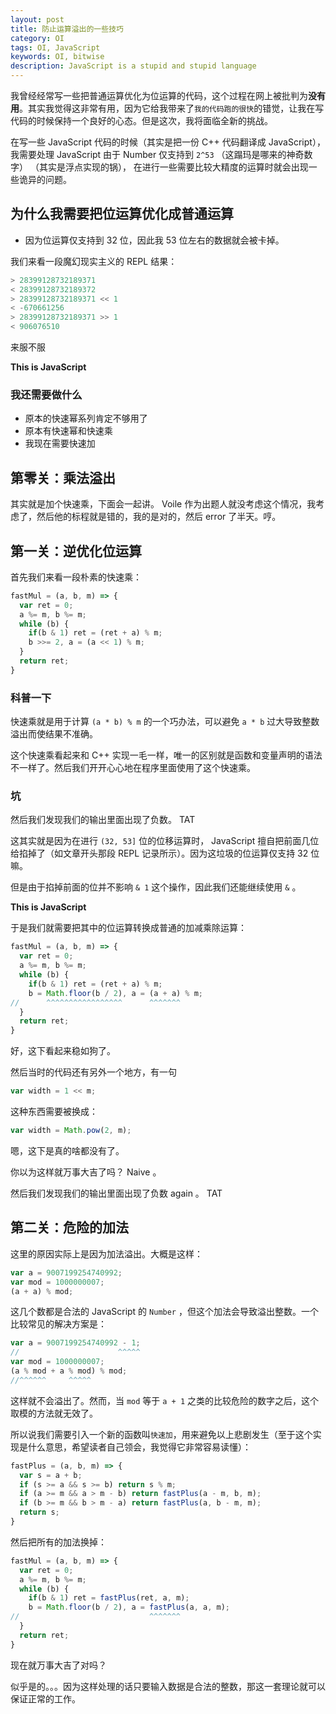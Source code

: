 ```yaml
---
layout: post
title: 防止运算溢出的一些技巧
category: OI
tags: OI, JavaScript
keywords: OI, bitwise
description: JavaScript is a stupid and stupid language
---
```


我曾经经常写一些把普通运算优化为位运算的代码，这个过程在网上被批判为**没有用**。其实我觉得这非常有用，因为它给我带来了`我的代码跑的很快`的错觉，让我在写代码的时候保持一个良好的心态。但是这次，我将面临全新的挑战。

在写一些 JavaScript 代码的时候（其实是把一份 C++ 代码翻译成 JavaScript），我需要处理 JavaScript 由于 Number 仅支持到 `2^53` （这蹋玛是哪来的神奇数字） （其实是浮点实现的锅），
在进行一些需要比较大精度的运算时就会出现一些诡异的问题。

## 为什么我需要把位运算优化成普通运算

+ 因为位运算仅支持到 32 位，因此我 53 位左右的数据就会被卡掉。

我们来看一段魔幻现实主义的 REPL 结果：

```javascript
> 28399128732189371
< 28399128732189372
> 28399128732189371 << 1
< -670661256
> 28399128732189371 >> 1
< 906076510
```

来服不服

**This is JavaScript**

### 我还需要做什么

+ 原本的快速幂系列肯定不够用了
+ 原本有快速幂和快速乘
+ 我现在需要快速加

## 第零关：乘法溢出

其实就是加个快速乘，下面会一起讲。 Voile 作为出题人就没考虑这个情况，我考虑了，然后他的标程就是错的，我的是对的，然后 error 了半天。哼。

## 第一关：逆优化位运算

首先我们来看一段朴素的快速乘：

```javascript
fastMul = (a, b, m) => {
  var ret = 0;
  a %= m, b %= m;
  while (b) {
    if(b & 1) ret = (ret + a) % m;
    b >>= 2, a = (a << 1) % m;
  }
  return ret;
}
```

### 科普一下

快速乘就是用于计算 `(a * b) % m` 的一个巧办法，可以避免 `a * b` 过大导致整数溢出而使结果不准确。

这个快速乘看起来和 C\+\+ 实现一毛一样，唯一的区别就是函数和变量声明的语法不一样了。然后我们开开心心地在程序里面使用了这个快速乘。

### 坑

然后我们发现我们的输出里面出现了负数。 TAT

这其实就是因为在进行 `(32, 53]` 位的位移运算时， JavaScript 擅自把前面几位给掐掉了（如文章开头那段 REPL 记录所示）。因为这垃圾的位运算仅支持 32 位嘛。

但是由于掐掉前面的位并不影响 `& 1` 这个操作，因此我们还能继续使用 `&` 。

**This is JavaScript**

于是我们就需要把其中的位运算转换成普通的加减乘除运算：

```javascript
fastMul = (a, b, m) => {
  var ret = 0;
  a %= m, b %= m;
  while (b) {
    if(b & 1) ret = (ret + a) % m;
    b = Math.floor(b / 2), a = (a + a) % m;
//      ^^^^^^^^^^^^^^^^^      ^^^^^^^
  }
  return ret;
}
```

好，这下看起来稳如狗了。

然后当时的代码还有另外一个地方，有一句

```javascript
var width = 1 << m;
```

这种东西需要被换成：

```javascript
var width = Math.pow(2, m);
```

嗯，这下是真的啥都没有了。

你以为这样就万事大吉了吗？ Naive 。

然后我们发现我们的输出里面出现了负数 again 。 TAT

## 第二关：危险的加法

这里的原因实际上是因为加法溢出。大概是这样：

```javascript
var a = 9007199254740992;
var mod = 1000000007;
(a + a) % mod;
```

这几个数都是合法的 JavaScript 的 `Number` ，但这个加法会导致溢出整数。一个比较常见的解决方案是：

```javascript
var a = 9007199254740992 - 1;
//                      ^^^^^
var mod = 1000000007;
(a % mod + a % mod) % mod;
//^^^^^^     ^^^^^
```

这样就不会溢出了。然而，当 `mod` 等于 `a + 1` 之类的比较危险的数字之后，这个取模的方法就无效了。

所以说我们需要引入一个新的函数叫`快速加`，用来避免以上悲剧发生（至于这个实现是什么意思，希望读者自己领会，我觉得它非常容易读懂）：

``` javascript
fastPlus = (a, b, m) => {
  var s = a + b;
  if (s >= a && s >= b) return s % m;
  if (a >= m && a > m - b) return fastPlus(a - m, b, m);
  if (b >= m && b > m - a) return fastPlus(a, b - m, m);
  return s;
}
```

然后把所有的加法换掉：

```javascript
fastMul = (a, b, m) => {
  var ret = 0;
  a %= m, b %= m;
  while (b) {
    if(b & 1) ret = fastPlus(ret, a, m);
    b = Math.floor(b / 2), a = fastPlus(a, a, m);
//                             ^^^^^^^
  }
  return ret;
}
```

现在就万事大吉了对吗？

似乎是的。。。因为这样处理的话只要输入数据是合法的整数，那这一套理论就可以保证正常的工作。

